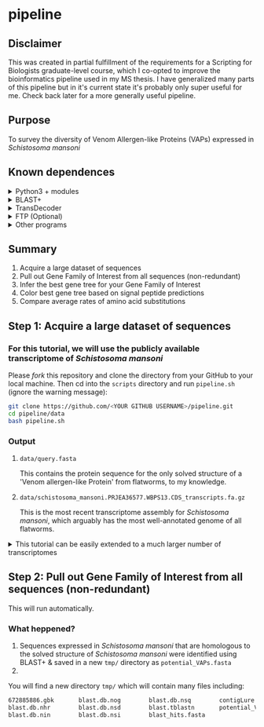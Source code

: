 # pipeline

## Disclaimer

This was created in partial fulfillment of the requirements for a Scripting for Biologists graduate-level course, which I co-opted to improve the bioinformatics pipeline used in my MS thesis.  I have generalized many parts of this pipeline but in it's current state it's probably only super useful for me.  Check back later for a more generally useful pipeline.

## Purpose

To survey the diversity of Venom Allergen-like Proteins (VAPs) expressed in _Schistosoma mansoni_

## Known dependences

<details><summary>Python3 + modules</summary>

* `biopython` + its dependencies
* `ftplib` (slow)
* `os`

If on mac and have `pip`, you can install all required Python modules with the following:
```bash
python3 -m pip install --user numpy scipy matplotlib ipython jupyter pandas sympy nose
python3 -m pip install --user biopython
python3 -m pip install --user ftplib
python3 -m pip install --user os
python3 -m pip install --user wormbase-parasite
python3 -m pip install --user requests
```

</details>

<details><summary>BLAST+</summary>

#### BLAST+ 2.9.0 executables: ftp://ftp.ncbi.nlm.nih.gov/blast/executables/blast+/LATEST/ 

After installing, add the BLAST+ executables to your path by inserting the following into your `~/.bash_profile`:
```bash
PATH="/usr/local/ncbi/blast/bin:${PATH}"
export PATH
```

Then exit terminal & re-enter or run `source ~/bash_profile`

#### Optional
* [MagicBlast](https://ncbi.github.io/magicblast/)
* [IgBlast](https://ncbi.github.io/igblast/)

</details>
 
<details><summary>TransDecoder</summary>

#### [TransDecoder 5.5.0](https://github.com/TransDecoder/TransDecoder/wiki)

The easiest way to install TransDecoder and many other programs is through `anaconda` (available [here](https://docs.conda.io/projects/conda/en/latest/user-guide/install/index.html "Download miniconda")).

With `anaconda` installed, simply run the following to install the appropriate version of TransDecoder:
```bash
conda config --add channels bioconda
conda install transdecoder=3.0.1 # Do not use most recent version
```

#### [HMMER](http://hmmer.org/)

To install with `anaconda` on mac:
```bash
conda install hmmer
```

#### [Swiss-Prot database](https://www.uniprot.org/downloads) (Included)
#### Pfam database: ftp://ftp.ebi.ac.uk/pub/databases/Pfam/current_release (Included)

</details>

<details><summary>FTP (Optional)</summary><br>

If on mac, get `ftp` by running:
```bash
brew install inetutils
```

</details>

<details><summary>Other programs</summary>

* A program
* Maybe another
* Perhaps one more

</details>

## Summary

1. Acquire a large dataset of sequences
2. Pull out Gene Family of Interest from all sequences (non-redundant)
3. Infer the best gene tree for your Gene Family of Interest
4. Color best gene tree based on signal peptide predictions
5. Compare average rates of amino acid substitutions

## Step 1: Acquire a large dataset of sequences

### For this tutorial, we will use the publicly available transcriptome of _Schistosoma mansoni_

Please *fork* this repository and clone the directory from your GitHub to your local machine. Then cd into the `scripts` directory and run `pipeline.sh` (ignore the warning message):
```bash
git clone https://github.com/<YOUR GITHUB USERNAME>/pipeline.git
cd pipeline/data
bash pipeline.sh
```

### Output
1. `data/query.fasta`

	This contains the protein sequence for the only solved structure of a 'Venom allergen-like Protein' from flatworms, to my knowledge. 

2. `data/schistosoma_mansoni.PRJEA36577.WBPS13.CDS_transcripts.fa.gz`

	This is the most recent transcriptome assembly for _Schistosoma mansoni_, which arguably has the most well-annotated genome of all flatworms.


<details><summary>This tutorial can be easily extended to a much larger number of transcriptomes</summary><br>

If you have the needed link, you can download a dataset containing 47 flatworms transcriptomes by running the following code in your terminal:
```bash
mkdir transcriptomes
cd transcriptomes
curl -L <LINK-TO-TRANSCRIPTOMES>?dl=1 > transcriptomes.zip
unzip transcriptomes.zip
rm transcriptomes.zip
```

To confirm that the transcriptomes were downloaded successfully, please run the following code (if you're on a mac and received a `command not found` error, please run `brew install md5sha1sum` and try again): 
```bash
md5sum -c md5sum.txt
```

Your output should look like:
```bash
transcriptomes-MS.tgz: OK
```

If not, the transcriptomes were not downloaded correctly, and you should proceed with extreme caution.

</details>

## Step 2: Pull out Gene Family of Interest from all sequences (non-redundant)

This will run automatically.

### What heppened?

1. Sequences expressed in _Schistosoma mansoni_ that are homologous to the solved structure of _Schistosoma mansoni_ were identified using BLAST+ & saved in a new `tmp/` directory as `potential_VAPs.fasta`
2.   

You will find a new directory `tmp/` which will contain many files including:

```bash
672885886.gbk		blast.db.nog		blast.db.nsq		contigLure.txt
blast.db.nhr		blast.db.nsd		blast.tblastn		potential_VAPs.fasta
blast.db.nin		blast.db.nsi		blast_hits.fasta
```


